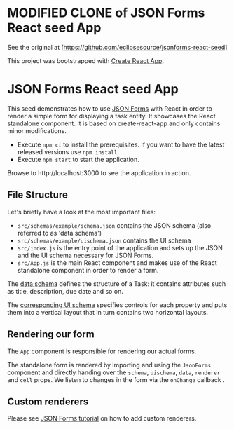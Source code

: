 # MODIFIED CLONE of JSON Forms React seed App

See the original at [https://github.com/eclipsesource/jsonforms-react-seed]

This project was bootstrapped with [Create React App](https://github.com/facebookincubator/create-react-app).

# JSON Forms React seed App

This seed demonstrates how to use [JSON Forms](https://jsonforms.io) with React in order to render a simple form for displaying a task entity. It showcases the React standalone component.
It is based on create-react-app and only contains minor modifications.

- Execute `npm ci` to install the prerequisites. If you want to have the latest released versions use `npm install`.
- Execute `npm start` to start the application.

Browse to http://localhost:3000 to see the application in action.

## File Structure

Let's briefly have a look at the most important files:

- `src/schemas/example/schema.json` contains the JSON schema (also referred to as 'data schema')
- `src/schemas/example/uischema.json` contains the UI schema
- `src/index.js` is the entry point of the application and sets up the JSON and the UI schema necessary for JSON Forms.
- `src/App.js` is the main React component and makes use of the React standalone component in order to render a form.

The [data schema](https://github.com/eclipsesource/jsonforms-react-seed/blob/master/src/schema.json) defines the structure of a Task: it contains attributes such as title, description, due date and so on.

The [corresponding UI schema](https://github.com/eclipsesource/jsonforms-react-seed/blob/master/src/uischema.json) specifies controls for each property and puts them into a vertical layout that in turn contains two horizontal layouts.

## Rendering our form

The `App` component is responsible for rendering our actual forms.

The standalone form is rendered by importing and using the `JsonForms` component and directly handing over the `schema`, `uischema`, `data`, `renderer` and `cell` props. We listen to changes in the form via the `onChange` callback .

## Custom renderers

Please see [JSON Forms tutorial](https://jsonforms.io/docs/tutorial) on how to add custom renderers.

